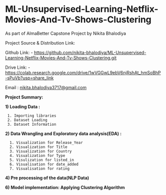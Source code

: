 # ML-Unsupervised-Learning-Netflix-Movies-And-Tv-Shows-Clustering

As part of AlmaBetter Capstone Project by Nikita Bhalodiya

Project Source & Distribution Link:

Github Link: - https://github.com/nikita-bhalodiya/ML-Unsupervised-Learning-Netflix-Movies-And-Tv-Shows-Clustering.git

Drive Link: -https://colab.research.google.com/drive/1wVGGwL9ebV6njRshAt_hmSoBhP-sPuVb?usp=share_link

Email : nikita.bhalodiya3717@gmail.com

**Project Summary:**

**1) Loading Data :**

     1. Importing libraries
     2. Dataset Loading
     3. Dataset Information

**2) Data Wrangling and Exploratory data analysis(EDA) :**

      1. Visualization for Release_Year
      2. Visualization for Title
      3. Visualization for Country
      4. Visualization for Type
      5. Visulization for listed_in
      6. Visualisation for date_added
      7. Visualisation for rating


**4) Pre processing of the data(NLP Data)**

**6) Model implementation: Applying Clustering Algorithm**

